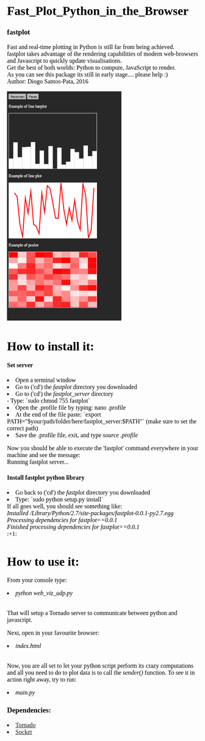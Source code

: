 <font face="Verdana" size="3" color="black">

<h1>Fast_Plot_Python_in_the_Browser</h1>
<h3>fastplot</h3>

<p align="left|right|center|justify">
Fast and real-time plotting in Python is still far from being achieved. <br>
fastplot takes advantage of the rendering capabilities of modern web-browsers and Javascript to quickly update visualisations.  <br>
Get the best of both worlds: Python to compute, JavaScript to render. <br>
As you can see this package its still in early stage.... please help :) <br>
Author: Diogo Santos-Pata, 2016 <br>
</p>

<img src="FastPlot.png" width="300" height="600">

<h1>How to install it: </h1>
<h4>Set server</h4>

<li>Open a terminal window </li>
<li>Go to ('cd') the <i>fastplot</i> directory you downloaded</li>
<li>Go to ('cd') the <i>fastplot_server</i> directory</li>
- Type: `sudo chmod 755 fastplot`
<li>Open the .profile file by typing: nano .profile </li>
<li>At the end of the file paste: `export PATH="$your/path/folder/here/fastplot_server:$PATH"`  (make sure to set the correct path)</li> 

<li>Save the .profile file, exit, and type <i> source .profile </i>  </li> 

Now you should be able to execute the 'fastplot' command everywhere in your machine and see the message: <br>
Running fastplot server...


<h4>Install fastplot python library</h4>

<p>
<li>Go back to ('cd') the <i>fastplot</i> directory you downloaded</li>
<li>Type: `sudo python setup.py install`  </li>
If all goes well, you should see something like: <br>
<i>
Installed /Library/Python/2.7/site-packages/fastplot-0.0.1-py2.7.egg <br>
Processing dependencies for fastplot==0.0.1 <br>
Finished processing dependencies for fastplot==0.0.1 <br>
</i>
:+1:
</p>






<h1>How to use it: </h1>
<p>

From your console type: 

<li> <i>python web_viz_udp.py </i> </li> <br> 

That will setup a Tornado server to communicate between python and javascript.  <br>

Next, open in your favourite browser: <br>

<li> <i> index.html </i> </li>  <br>

Now, you are all set to let your python script perform its crazy computations and all you need to do to 
plot data is to call the <i>sender()</i> function.
To see it in action right away, try to run: <li> <i>main.py </i> </li> 

</p>

<h3>Dependencies:</h3>
<li>  <a href="http://www.tornadoweb.org/en/stable/"> Tornado</a>  </li>
<li>  <a href="https://docs.python.org/2/library/socket.html"> Socket</a>  </li>
